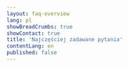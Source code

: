 ```yaml
---
layout: faq-overview
lang: pl
showBreadCrumbs: true
showContact: true
title: 'Najczęściej zadawane pytania'
contentLang: en
published: false
---
```

